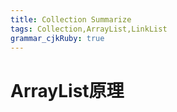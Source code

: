 ```yaml
---
title: Collection Summarize
tags: Collection,ArrayList,LinkList
grammar_cjkRuby: true
---
```


# ArrayList原理

